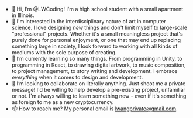 - 👋 Hi, I’m @LWCoding! I'm a high school student with a small apartment in Illinois.
- 👀 I'm interested in the interdisciplinary nature of art in computer science. I love designing *new* things and don't limit myself to large-scale "professional" projects. Whether it's a small meaningless project that's purely done for personal enjoyment, or one that may end up replacing something large in society, I look forward to working with all kinds of mediums with the sole purpose of creating.
- 🌱 I’m currently learning so many things. From programming in Unity, to programming in React, to drawing digital artwork, to music composition, to project management, to story writing and development. I embrace *everything* when it comes to design and development.
- 💞️ I’m looking to collaborate on literally anything. Just shoot me a private message! I'd be willing to help develop a pre-existing project, unfamiliar or not. I'm always willing to learn something new - even if it's something as foreign to me as a new cryptocurrency.
- 📫 How to reach me? My personal email is lwangprivate@gmail.com.

<!---
LWCoding/LWCoding is a ✨ special ✨ repository because its `README.md` (this file) appears on your GitHub profile.
You can click the Preview link to take a look at your changes.
--->

